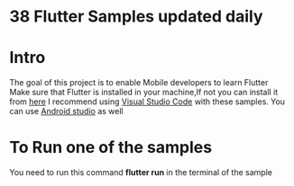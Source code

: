 # 38 Flutter Samples updated daily 
# Intro
The goal of this project is to enable Mobile developers  to learn Flutter<br>
Make sure that Flutter is installed in your machine,If not you can install it from <a href="https://flutter.io/docs/get-started/install">here</a>
I recommend using <a href="https://code.visualstudio.com/">Visual Studio Code</a> with these samples. 
You can use <a href="https://developer.android.com/studio/">Android studio</a> as well
# To Run one of the samples 
You need to run this command <strong>flutter run</strong> in the terminal of the sample
